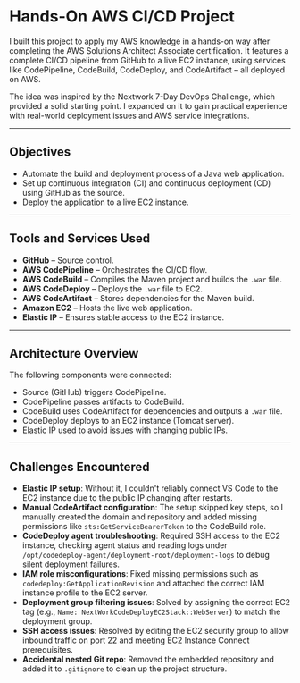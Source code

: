 # Hands-On AWS CI/CD Project 

I built this project to apply my AWS knowledge in a hands-on way after completing the AWS Solutions Architect Associate certification.
It features a complete CI/CD pipeline from GitHub to a live EC2 instance, using services like CodePipeline, CodeBuild, CodeDeploy, and CodeArtifact – all deployed on AWS.

The idea was inspired by the Nextwork 7-Day DevOps Challenge, which provided a solid starting point. I expanded on it to gain practical experience with real-world deployment issues and AWS service integrations.


---

## Objectives

- Automate the build and deployment process of a Java web application.
- Set up continuous integration (CI) and continuous deployment (CD) using GitHub as the source.
- Deploy the application to a live EC2 instance.

---

## Tools and Services Used

- **GitHub** – Source control.
- **AWS CodePipeline** – Orchestrates the CI/CD flow.
- **AWS CodeBuild** – Compiles the Maven project and builds the `.war` file.
- **AWS CodeDeploy** – Deploys the `.war` file to EC2.
- **AWS CodeArtifact** – Stores dependencies for the Maven build.
- **Amazon EC2** – Hosts the live web application.
- **Elastic IP** – Ensures stable access to the EC2 instance.

---

## Architecture Overview

The following components were connected:

- Source (GitHub) triggers CodePipeline.
- CodePipeline passes artifacts to CodeBuild.
- CodeBuild uses CodeArtifact for dependencies and outputs a `.war` file.
- CodeDeploy deploys to an EC2 instance (Tomcat server).
- Elastic IP used to avoid issues with changing public IPs.

---

## Challenges Encountered

- **Elastic IP setup**: Without it, I couldn't reliably connect VS Code to the EC2 instance due to the public IP changing after restarts.  
- **Manual CodeArtifact configuration**: The setup skipped key steps, so I manually created the domain and repository and added missing permissions like `sts:GetServiceBearerToken` to the CodeBuild role.  
- **CodeDeploy agent troubleshooting**: Required SSH access to the EC2 instance, checking agent status and reading logs under `/opt/codedeploy-agent/deployment-root/deployment-logs` to debug silent deployment failures.  
- **IAM role misconfigurations**: Fixed missing permissions such as `codedeploy:GetApplicationRevision` and attached the correct IAM instance profile to the EC2 server.  
- **Deployment group filtering issues**: Solved by assigning the correct EC2 tag (e.g., `Name: NextWorkCodeDeployEC2Stack::WebServer`) to match the deployment group.  
- **SSH access issues**: Resolved by editing the EC2 security group to allow inbound traffic on port 22 and meeting EC2 Instance Connect prerequisites.  
- **Accidental nested Git repo**: Removed the embedded repository and added it to `.gitignore` to clean up the project structure.  

